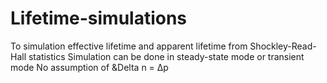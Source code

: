 # Lifetime-simulations
To simulation effective lifetime and apparent lifetime from Shockley-Read-Hall statistics
Simulation can be done in steady-state mode or transient mode
No assumption of &Delta n = Δp
